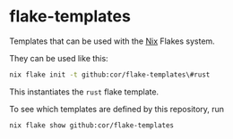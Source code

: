 # flake-templates

Templates that can be used with the [Nix](https://nixos.org) Flakes system. 

They can be used like this:

```sh
nix flake init -t github:cor/flake-templates\#rust
```

This instantiates the `rust` flake template.


To see which templates are defined by this repository, run

```sh
nix flake show github:cor/flake-templates
```

